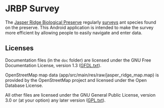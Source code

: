 # JRBP Survey #

The [Jasper Ridge Biological Preserve](https://jrbp.stanford.edu/) regularly 
[surveys](https://jrbp.stanford.edu/research/jrbp-ant-survey) ant species
found on the preserve. This Android application is intended to make the survey more efficient by
allowing people to easily navigate and enter data.

## Licenses ##

Documentation files (in the `doc` folder) are licensed under the GNU Free Documentation License,
version 1.3 ([GFDL.txt](GFDL.txt)).

OpenStreetMap map data (app/src/main/res/raw/jasper_ridge_map.map) is provided by the OpenStreetMap
project and licensed under the Open Database License.

All other files are licensed under the GNU General Public
License, version 3.0 or (at your option) any later version ([GPL.txt](GPL.txt)).
